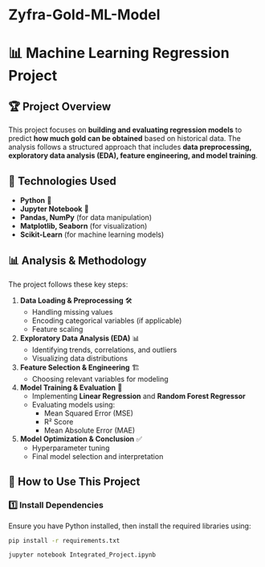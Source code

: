 # Zyfra-Gold-ML-Model

# 📊 Machine Learning Regression Project

## 🏆 Project Overview
This project focuses on **building and evaluating regression models** to predict **how much gold can be obtained** based on historical data. The analysis follows a structured approach that includes **data preprocessing, exploratory data analysis (EDA), feature engineering, and model training**.

## 🚀 Technologies Used
- **Python** 🐍
- **Jupyter Notebook** 📓
- **Pandas, NumPy** (for data manipulation)
- **Matplotlib, Seaborn** (for visualization)
- **Scikit-Learn** (for machine learning models)

## 📊 Analysis & Methodology
The project follows these key steps:
1. **Data Loading & Preprocessing** 🛠️  
   - Handling missing values  
   - Encoding categorical variables (if applicable)  
   - Feature scaling  
2. **Exploratory Data Analysis (EDA)** 📊  
   - Identifying trends, correlations, and outliers  
   - Visualizing data distributions  
3. **Feature Selection & Engineering** 🏗️  
   - Choosing relevant variables for modeling  
4. **Model Training & Evaluation** 🤖  
   - Implementing **Linear Regression** and **Random Forest Regressor**  
   - Evaluating models using:  
     - Mean Squared Error (MSE)  
     - R² Score  
     - Mean Absolute Error (MAE)  
5. **Model Optimization & Conclusion** ✅  
   - Hyperparameter tuning  
   - Final model selection and interpretation  

## 🔧 How to Use This Project
### 1️⃣ Install Dependencies
Ensure you have Python installed, then install the required libraries using:
```bash
pip install -r requirements.txt

jupyter notebook Integrated_Project.ipynb
